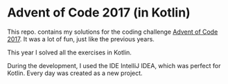 Advent of Code 2017 (in Kotlin)
===============================

This repo. contains my solutions for the coding
challenge [Advent of Code 2017](http://adventofcode.com/2017).
It was a lot of fun, just like the previous years.

This year I solved all the exercises in Kotlin.

During the development, I used the IDE IntelliJ IDEA, which
was perfect for Kotlin. Every day was created as a new project.
